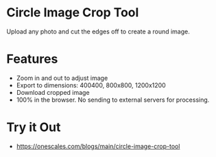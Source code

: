 # Circle Image Crop Tool

Upload any photo and cut the edges off to create a round image. 

# Features
- Zoom in and out to adjust image
- Export to dimensions: 400400, 800x800, 1200x1200
- Download cropped image
- 100% in the browser. No sending to external servers for processing.

# Try it Out
- https://onescales.com/blogs/main/circle-image-crop-tool
